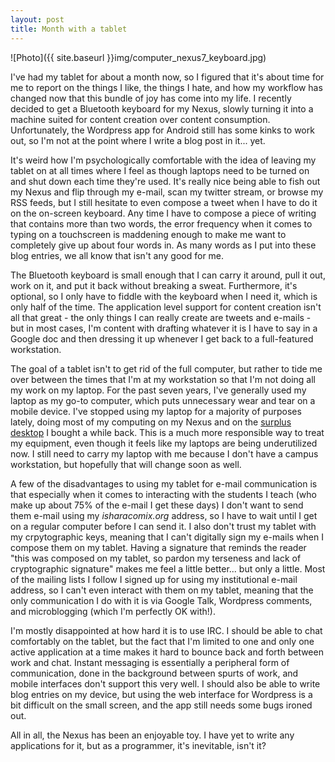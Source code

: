 ```yaml
---
layout: post
title: Month with a tablet
---
```


![Photo]({{ site.baseurl }}img/computer_nexus7_keyboard.jpg)

I've had my tablet for about a month now, so I figured that it's about time for me to report on the things I like, the things I hate, and how my workflow has changed now that this bundle of joy has come into my life. I recently decided to get a Bluetooth keyboard for my Nexus, slowly turning it into a machine suited for content creation over content consumption. Unfortunately, the Wordpress app for Android still has some kinks to work out, so I'm not at the point where I write a blog post in it... yet.

It's weird how I'm psychologically comfortable with the idea of leaving my tablet on at all times where I feel as though laptops need to be turned on and shut down each time they're used. It's really nice being able to fish out my Nexus and flip through my e-mail, scan my twitter stream, or browse my RSS feeds, but I still hesitate to even compose a tweet when I have to do it on the on-screen keyboard. Any time I have to compose a piece of writing that contains more than two words, the error frequency when it comes to typing on a touchscreen is maddening enough to make me want to completely give up about four words in. As many words as I put into these blog entries, we all know that isn't any good for me.

The Bluetooth keyboard is small enough that I can carry it around, pull it out, work on it, and put it back without breaking a sweat. Furthermore, it's optional, so I only have to fiddle with the keyboard when I need it, which is only half of the time. The application level support for content creation isn't all that great - the only things I can really create are tweets and e-mails - but in most cases, I'm content with drafting whatever it is I have to say in a Google doc and then dressing it up whenever I get back to a full-featured workstation.

The goal of a tablet isn't to get rid of the full computer, but rather to tide me over between the times that I'm at my workstation so that I'm not doing all my work on my laptop. For the past seven years, I've generally used my laptop as my go-to computer, which puts unnecessary wear and tear on a mobile device. I've stopped using my laptop for a majority of purposes lately, doing most of my computing on my Nexus and on the <a href="http://isharacomix.org/2012/08/03/digging-myself-deeper">surplus desktop</a> I bought a while back. This is a much more responsible way to treat my equipment, even though it feels like my laptops are being underutilized now. I still need to carry my laptop with me because I don't have a campus workstation, but hopefully that will change soon as well.

A few of the disadvantages to using my tablet for e-mail communication is that especially when it comes to interacting with the students I teach (who make up about 75% of the e-mail I get these days) I don't want to send them e-mail using my <em>isharacomix.org</em> address, so I have to wait until I get on a regular computer before I can send it. I also don't trust my tablet with my crpytographic keys, meaning that I can't digitally sign my e-mails when I compose them on my tablet. Having a signature that reminds the reader "this was composed on my tablet, so pardon my terseness and lack of cryptographic signature" makes me feel a little better... but only a little. Most of the mailing lists I follow I signed up for using my institutional e-mail address, so I can't even interact with them on my tablet, meaning that the only communication I do with it is via Google Talk, Wordpress comments, and microblogging (which I'm perfectly OK with!).

I'm mostly disappointed at how hard it is to use IRC. I should be able to chat comfortably on the tablet, but the fact that I'm limited to one and only one active application at a time makes it hard to bounce back and forth between work and chat. Instant messaging is essentially a peripheral form of communication, done in the background between spurts of work, and mobile interfaces don't support this very well. I should also be able to write blog entries on my device, but using the web interface for Wordpress is a bit difficult on the small screen, and the app still needs some bugs ironed out.

All in all, the Nexus has been an enjoyable toy. I have yet to write any applications for it, but as a programmer, it's inevitable, isn't it?
